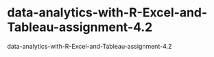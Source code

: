 # data-analytics-with-R-Excel-and-Tableau-assignment-4.2
data-analytics-with-R-Excel-and-Tableau-assignment-4.2
